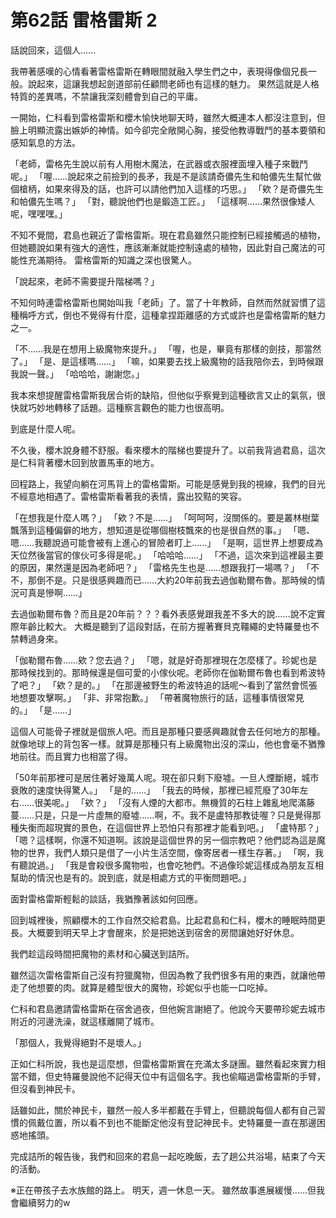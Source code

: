 # 第62話 雷格雷斯 2

話說回來，這個人……

我帶著感嘆的心情看著雷格雷斯在轉眼間就融入學生們之中，表現得像個兄長一般。說起來，這讓我想起劍道部前任顧問老師也有這樣的魅力。
果然這就是人格特質的差異嗎，不禁讓我深刻體會到自己的平庸。

一開始，仁科看到雷格雷斯和櫻木愉快地聊天時，雖然大概連本人都沒注意到，但臉上明顯流露出嫉妒的神情。如今卻完全敞開心胸，接受他教導戰鬥的基本要領和感知氣息的方法。

「老師，雷格先生說以前有人用樹木魔法，在武器或衣服裡面埋入種子來戰鬥呢。」
「喔……說起來之前撿到的長矛，我是不是該請奇儂先生和帕儂先生幫忙做個槍柄，如果來得及的話，也許可以請他們加入這樣的巧思。」
「欸？是奇儂先生和帕儂先生嗎？」
「對，聽說他們也是鍛造工匠。」
「這樣啊……果然很像矮人呢，嘿嘿嘿。」

不知不覺間，君島也親近了雷格雷斯。現在君島雖然只能控制已經接觸過的植物，但她聽說如果有強大的適性，應該漸漸就能控制遠處的植物，因此對自己魔法的可能性充滿期待。
雷格雷斯的知識之深也很驚人。

「說起來，老師不需要提升階梯嗎？」

不知何時連雷格雷斯也開始叫我「老師」了。當了十年教師，自然而然就習慣了這種稱呼方式，倒也不覺得有什麼，這種拿捏距離感的方式或許也是雷格雷斯的魅力之一。

「不……我是在想用上級魔物來提升。」
「喔，也是，畢竟有那樣的劍技，那當然了。」
「是、是這樣嗎……」
「嘛，如果要去找上級魔物的話我陪你去，到時候跟我說一聲。」
「哈哈哈，謝謝您。」

我本來想提醒雷格雷斯我居合術的缺陷，但他似乎察覺到這種欲言又止的氣氛，很快就巧妙地轉移了話題。這種察言觀色的能力也很高明。

到底是什麼人呢。

不久後，櫻木說身體不舒服。看來櫻木的階梯也要提升了。以前我背過君島，這次是仁科背著櫻木回到放置馬車的地方。

回程路上，我望向躺在河馬背上的雷格雷斯。可能是感覺到我的視線，我們的目光不經意地相遇了。雷格雷斯看著我的表情，露出狡黠的笑容。

「在想我是什麼人嗎？」
「欸？不是……」
「呵呵呵，沒關係的。要是叢林樹葉飄落到這種偏僻的地方，想知道是從哪個樹枝飄來的也是很自然的事。」
「嗯、嗯……我聽說過可能會被有上進心的冒險者盯上……」
「是啊，這世界上想要成為天位然後當官的傢伙可多得是呢。」
「哈哈哈……」
「不過，這次來到這裡最主要的原因，果然還是因為老師吧？」
「雷格先生也是……想跟我打一場嗎？」
「不不，那倒不是。只是很感興趣而已……大約20年前我去過伽勒爾布魯。那時候的情況可真是慘啊……」

去過伽勒爾布魯？而且是20年前？？？看外表感覺跟我差不多大的說……說不定實際年齡比較大。
大概是聽到了這段對話，在前方握著賽貝克韁繩的史特羅曼也不禁轉過身來。

「伽勒爾布魯……欸？您去過？」
「嗯，就是好奇那裡現在怎麼樣了。珍妮也是那時候找到的。那時候還是個可愛的小傢伙呢。老師你在伽勒爾布魯也看到希波特了吧？」
「欸？是的。」
「在那邊被野生的希波特追的話呢～看到了當然會慌張地想要攻擊啊。」
「非、非常抱歉。」
「帶著魔物旅行的話，這種事情很常見的。」
「是……」

這個人可能骨子裡就是個旅人吧。而且是那種只要感興趣就會去任何地方的那種。就像地球上的背包客一樣。就算是那種只有上級魔物出沒的深山，他也會毫不猶豫地前往。而且實力也相當了得。

「50年前那裡可是居住著好幾萬人呢。現在卻只剩下廢墟。一旦人煙斷絕，城市衰敗的速度快得驚人。」
「是的……」
「我去的時候，那裡已經荒廢了30年左右……很美呢。」
「欸？」
「沒有人煙的大都市。無機質的石柱上雜亂地爬滿藤蔓……只是，只是一片虛無的廢墟……啊，不。我不是盧特那教徒喔？只是覺得那種失衡而超現實的景色，在這個世界上恐怕只有那裡才能看到吧。」
「盧特那？」
「嗯？這樣啊，你還不知道啊。該說是這個世界的另一個宗教吧？他們認為這是魔物的世界，我們人類只是借了一小片生活空間，像寄居者一樣生存著。」
「啊，我有聽說過。」
「我是會殺很多魔物啦，也會吃牠們。不過像珍妮這樣成為朋友互相幫助的情況也是有的。說到底，就是相處方式的平衡問題吧。」

面對雷格雷斯輕鬆的談話，我猶豫著該如何回應。

回到城裡後，照顧櫻木的工作自然交給君島。比起君島和仁科，櫻木的睡眠時間更長。大概要到明天早上才會醒來，於是把她送到宿舍的房間讓她好好休息。

我們趁這段時間把魔物的素材和心臟送到詰所。

雖然這次雷格雷斯自己沒有狩獵魔物，但因為教了我們很多有用的東西，就讓他帶走了他想要的肉。就算是體型很大的魔物，珍妮似乎也能一口吃掉。

仁科和君島邀請雷格雷斯在宿舍過夜，但他婉言謝絕了。他說今天要帶珍妮去城市附近的河邊洗澡，就這樣離開了城市。

「那個人，我覺得絕對不是壞人。」

正如仁科所說，我也是這麼想，但雷格雷斯實在充滿太多謎團。雖然看起來實力相當不錯，但史特羅曼說他不記得天位中有這個名字。我也偷瞄過雷格雷斯的手臂，但沒看到神民卡。

話雖如此，關於神民卡，雖然一般人多半都戴在手臂上，但聽說每個人都有自己習慣的佩戴位置，所以看不到也不能斷定他沒有登記神民卡。史特羅曼一直在那邊困惑地搖頭。

完成詰所的報告後，我們和回來的君島一起吃晚飯，去了趟公共浴場，結束了今天的活動。

※正在帶孩子去水族館的路上。
明天，週一休息一天。
雖然故事進展緩慢……但我會繼續努力的w